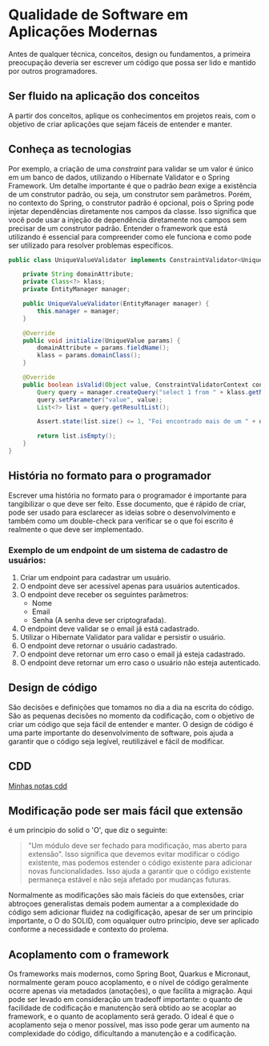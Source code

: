 # Qualidade de Software em Aplicações Modernas

Antes de qualquer técnica, conceitos, design ou fundamentos, a primeira preocupação deveria ser escrever um código que possa ser lido e mantido por outros programadores.

## Ser fluido na aplicação dos conceitos

A partir dos conceitos, aplique os conhecimentos em projetos reais, com o objetivo de criar aplicações que sejam fáceis de entender e manter.

## Conheça as tecnologias

Por exemplo, a criação de uma *constraint* para validar se um valor é único em um banco de dados, utilizando o Hibernate Validator e o Spring Framework. Um detalhe importante é que o padrão *bean* exige a existência de um construtor padrão, ou seja, um construtor sem parâmetros. Porém, no contexto do Spring, o construtor padrão é opcional, pois o Spring pode injetar dependências diretamente nos campos da classe. Isso significa que você pode usar a injeção de dependência diretamente nos campos sem precisar de um construtor padrão. Entender o framework que está utilizando é essencial para compreender como ele funciona e como pode ser utilizado para resolver problemas específicos.

```java
public class UniqueValueValidator implements ConstraintValidator<UniqueValue, Object> {

    private String domainAttribute;
    private Class<?> klass;
    private EntityManager manager;

    public UniqueValueValidator(EntityManager manager) {
        this.manager = manager;
    }

    @Override
    public void initialize(UniqueValue params) {
        domainAttribute = params.fieldName();
        klass = params.domainClass();
    }

    @Override
    public boolean isValid(Object value, ConstraintValidatorContext context) {
        Query query = manager.createQuery("select 1 from " + klass.getName() + " where " + domainAttribute + " = :value");
        query.setParameter("value", value);
        List<?> list = query.getResultList();

        Assert.state(list.size() <= 1, "Foi encontrado mais de um " + domainAttribute + " com o valor " + value);

        return list.isEmpty();
    }
}
```

## História no formato para o programador

Escrever uma história no formato para o programador é importante para tangibilizar o que deve ser feito. Esse documento, que é rápido de criar, pode ser usado para esclarecer as ideias sobre o desenvolvimento e também como um double-check para verificar se o que foi escrito é realmente o que deve ser implementado.

### Exemplo de um endpoint de um sistema de cadastro de usuários:

1. Criar um endpoint para cadastrar um usuário.
2. O endpoint deve ser acessível apenas para usuários autenticados.
3. O endpoint deve receber os seguintes parâmetros:
   - Nome
   - Email
   - Senha (A senha deve ser criptografada).
4. O endpoint deve validar se o email já está cadastrado.
5. Utilizar o Hibernate Validator para validar e persistir o usuário.
6. O endpoint deve retornar o usuário cadastrado.
7. O endpoint deve retornar um erro caso o email já esteja cadastrado.
8. O endpoint deve retornar um erro caso o usuário não esteja autenticado.

## Design de código

São decisões e definições que tomamos no dia a dia na escrita do código. São as pequenas decisões no momento da codificação, com o objetivo de criar um código que seja fácil de entender e manter. O design de código é uma parte importante do desenvolvimento de software, pois ajuda a garantir que o código seja legível, reutilizável e fácil de modificar.


## CDD

[Minhas notas cdd](./cdd.md)




## Modificação pode ser mais fácil que extensão

é um principio do solid o 'O', que diz o seguinte:
> "Um módulo deve ser fechado para modificação, mas aberto para extensão". Isso significa que devemos evitar modificar o código existente, mas podemos estender o código existente para adicionar novas funcionalidades. Isso ajuda a garantir que o código existente permaneça estável e não seja afetado por mudanças futuras.
>

Normalmente as modificações são mais fácieis do que extensões, criar abtroçoes generalistas demais podem aumentar a a complexidade do código sem adicionar fluidez na codigificação, apesar de ser um principio importante, o O do SOLID, com oqualquer outro princípio, deve ser aplicado conforme a necessidade e contexto do prolema.

## Acoplamento com o framework

Os frameworks mais modernos, como Spring Boot, Quarkus e Micronaut, normalmente geram pouco acoplamento, e o nível de código geralmente ocorre apenas via metadados (anotações), o que facilita a migração. Aqui pode ser levado em consideração um tradeoff importante: o quanto de facilidade de codificação e manutenção será obtido ao se acoplar ao framework, e o quanto de acoplamento será gerado. O ideal é que o acoplamento seja o menor possível, mas isso pode gerar um aumento na complexidade do código, dificultando a manutenção e a codificação.


